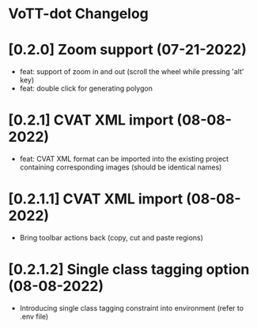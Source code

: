 # VoTT-dot Changelog

<!-- cl-start -->

# [0.2.0] Zoom support (07-21-2022)

- feat: support of zoom in and out (scroll the wheel while pressing 'alt' key)
- feat: double click for generating polygon

# [0.2.1] CVAT XML import (08-08-2022)

- feat: CVAT XML format can be imported into the existing project containing corresponding images (should be identical names)

# [0.2.1.1] CVAT XML import (08-08-2022)

- Bring toolbar actions back (copy, cut and paste regions)

# [0.2.1.2] Single class tagging option (08-08-2022)

- Introducing single class tagging constraint into environment (refer to .env file)
